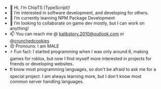 - 👋 Hi, I’m ChipTS (TypeScript)!
- 👀 I’m interested in software development, and developing for others.
- 🌱 I’m currently learning NPM Package Development
- 💞️ I’m looking to collaborate on game dev mostly, but I can work on anything!
- 📫 You can reach me @ kalibstory.2010@outlook.com or @<a href='https://discordlookup.com/user/1152233237079400488' target='_blank' alt='1152233237079400488'>crunchedcookies</a>
- 😠 Pronouns: I am MALE
- ⚡ Fun fact: I started programming when I was only around 6, making games for roblox, but now I find myself more interested in projects for friends or developing websites.
- ❗I know most programming languages, so don't be afraid to ask me for a special project. I am always learning more, but I don't know most common server handling languages.

<!---
CrunchedCookies/CrunchedCookies is a ✨ special ✨ repository because its `README.md` (this file) appears on your GitHub profile.
You can click the Preview link to take a look at your changes.
--->
